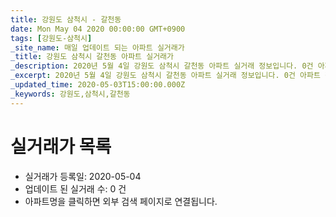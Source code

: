 ```yaml
---
title: 강원도 삼척시 - 갈천동
date: Mon May 04 2020 00:00:00 GMT+0900
tags: [강원도-삼척시]
_site_name: 매일 업데이트 되는 아파트 실거래가
_title: 강원도 삼척시 갈천동 아파트 실거래가
_description: 2020년 5월 4일 강원도 삼척시 갈천동 아파트 실거래 정보입니다. 0건 아파트 정보가 있습니다.
_excerpt: 2020년 5월 4일 강원도 삼척시 갈천동 아파트 실거래 정보입니다. 0건 아파트 정보가 있습니다.
_updated_time: 2020-05-03T15:00:00.000Z
_keywords: 강원도,삼척시,갈천동
---
```






# 실거래가 목록
- 실거래가 등록일: 2020-05-04
- 업데이트 된 실거래 수: 0 건
- 아파트명을 클릭하면 외부 검색 페이지로 연결됩니다.




